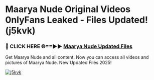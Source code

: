 # Maarya Nude Original Videos 0nlyFans Leaked - Files Updated! (j5kvk)

<h3>🔴 CLICK HERE 🌐==►► <a href="https://tinyurl.com/52m3yx9h" rel="nofollow">Maarya Nude Updated Files</a></h3>

Get Maarya Nude and all content. Now you can access all videos and pictures of Maarya Nude. New Updated Files 2025!

[![j5kvk](https://i.imgur.com/TnHtlc8.gif)](https://tinyurl.com/52m3yx9h)

